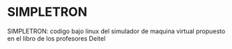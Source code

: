 SIMPLETRON
==========

SIMPLETRON: codigo bajo linux del simulador de maquina virtual propuesto en el libro de los profesores Deitel
